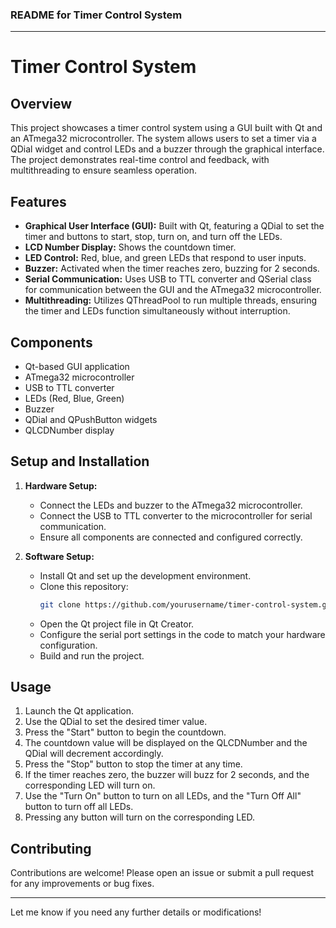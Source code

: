 ### README for Timer Control System

---

# Timer Control System

## Overview
This project showcases a timer control system using a GUI built with Qt and an ATmega32 microcontroller. The system allows users to set a timer via a QDial widget and control LEDs and a buzzer through the graphical interface. The project demonstrates real-time control and feedback, with multithreading to ensure seamless operation.

## Features
- **Graphical User Interface (GUI):** Built with Qt, featuring a QDial to set the timer and buttons to start, stop, turn on, and turn off the LEDs.
- **LCD Number Display:** Shows the countdown timer.
- **LED Control:** Red, blue, and green LEDs that respond to user inputs.
- **Buzzer:** Activated when the timer reaches zero, buzzing for 2 seconds.
- **Serial Communication:** Uses USB to TTL converter and QSerial class for communication between the GUI and the ATmega32 microcontroller.
- **Multithreading:** Utilizes QThreadPool to run multiple threads, ensuring the timer and LEDs function simultaneously without interruption.

## Components
- Qt-based GUI application
- ATmega32 microcontroller
- USB to TTL converter
- LEDs (Red, Blue, Green)
- Buzzer
- QDial and QPushButton widgets
- QLCDNumber display

## Setup and Installation
1. **Hardware Setup:**
   - Connect the LEDs and buzzer to the ATmega32 microcontroller.
   - Connect the USB to TTL converter to the microcontroller for serial communication.
   - Ensure all components are connected and configured correctly.

2. **Software Setup:**
   - Install Qt and set up the development environment.
   - Clone this repository:
     ```bash
     git clone https://github.com/yourusername/timer-control-system.git
     ```
   - Open the Qt project file in Qt Creator.
   - Configure the serial port settings in the code to match your hardware configuration.
   - Build and run the project.

## Usage
1. Launch the Qt application.
2. Use the QDial to set the desired timer value.
3. Press the "Start" button to begin the countdown.
4. The countdown value will be displayed on the QLCDNumber and the QDial will decrement accordingly.
5. Press the "Stop" button to stop the timer at any time.
6. If the timer reaches zero, the buzzer will buzz for 2 seconds, and the corresponding LED will turn on.
7. Use the "Turn On" button to turn on all LEDs, and the "Turn Off All" button to turn off all LEDs.
8. Pressing any button will turn on the corresponding LED.

## Contributing
Contributions are welcome! Please open an issue or submit a pull request for any improvements or bug fixes.


---

Let me know if you need any further details or modifications!
